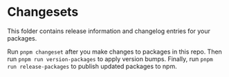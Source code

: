 # Changesets

This folder contains release information and changelog entries for your packages.

Run `pnpm changeset` after you make changes to packages in this repo.
Then run `pnpm run version-packages` to apply version bumps.
Finally, run `pnpm run release-packages` to publish updated packages to npm.
